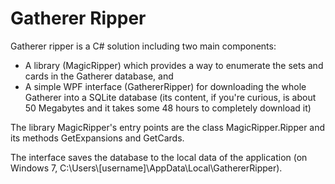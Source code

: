 Gatherer Ripper
===============

Gatherer ripper is a C# solution including two main components:

  - A library (MagicRipper) which provides a way to enumerate the sets and cards in the Gatherer database, and
  - A simple WPF interface (GathererRipper) for downloading the whole Gatherer into a SQLite database (its content, if you're curious, is about 50 Megabytes and it takes some 48 hours to completely download it)
  
The library MagicRipper's entry points are the class MagicRipper.Ripper and its methods GetExpansions and GetCards.

The interface saves the database to the local data of the application (on Windows 7, C:\Users\\[username]\AppData\Local\GathererRipper).